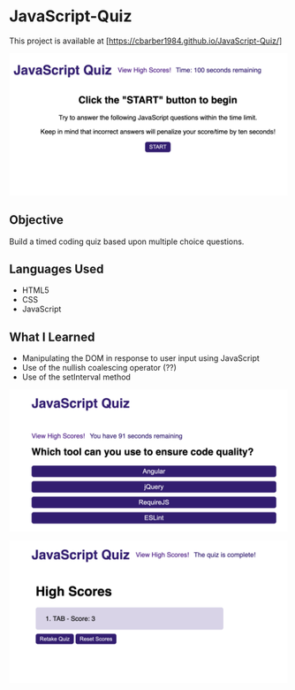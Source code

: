 # JavaScript-Quiz

This project is available at [https://cbarber1984.github.io/JavaScript-Quiz/]

![screenshot](./assets/images/quiz_screenshot_1.png)

## Objective
Build a timed coding quiz based upon multiple choice questions.

## Languages Used
- HTML5
- CSS
- JavaScript

## What I Learned
- Manipulating the DOM in response to user input using JavaScript
- Use of the nullish coalescing operator (??)
- Use of the setInterval method

![screenshot](./assets/images/quiz_screenshot_2.png)

![screenshot](./assets/images/quiz_screenshot_3.png)